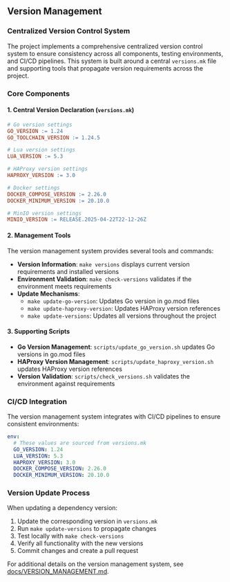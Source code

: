 ## Version Management

### Centralized Version Control System

The project implements a comprehensive centralized version control system to ensure consistency across all components, testing environments, and CI/CD pipelines. This system is built around a central `versions.mk` file and supporting tools that propagate version requirements across the project.

### Core Components

#### 1. Central Version Declaration (`versions.mk`)

```makefile
# Go version settings
GO_VERSION := 1.24
GO_TOOLCHAIN_VERSION := 1.24.5

# Lua version settings
LUA_VERSION := 5.3

# HAProxy version settings
HAPROXY_VERSION := 3.0

# Docker settings
DOCKER_COMPOSE_VERSION := 2.26.0
DOCKER_MINIMUM_VERSION := 20.10.0

# MinIO version settings
MINIO_VERSION := RELEASE.2025-04-22T22-12-26Z
```

#### 2. Management Tools

The version management system provides several tools and commands:

- **Version Information**: `make versions` displays current version requirements and installed versions
- **Environment Validation**: `make check-versions` validates if the environment meets requirements
- **Update Mechanisms**: 
  - `make update-go-version`: Updates Go version in go.mod files
  - `make update-haproxy-version`: Updates HAProxy version references
  - `make update-versions`: Updates all versions throughout the project

#### 3. Supporting Scripts

- **Go Version Management**: `scripts/update_go_version.sh` updates Go versions in go.mod files
- **HAProxy Version Management**: `scripts/update_haproxy_version.sh` updates HAProxy version references
- **Version Validation**: `scripts/check_versions.sh` validates the environment against requirements

### CI/CD Integration

The version management system integrates with CI/CD pipelines to ensure consistent environments:

```yaml
env:
  # These values are sourced from versions.mk
  GO_VERSION: 1.24
  LUA_VERSION: 5.3
  HAPROXY_VERSION: 3.0
  DOCKER_COMPOSE_VERSION: 2.26.0
  DOCKER_MINIMUM_VERSION: 20.10.0
```

### Version Update Process

When updating a dependency version:

1. Update the corresponding version in `versions.mk`
2. Run `make update-versions` to propagate changes
3. Test locally with `make check-versions`
4. Verify all functionality with the new versions
5. Commit changes and create a pull request

For additional details on the version management system, see [docs/VERSION_MANAGEMENT.md](./docs/VERSION_MANAGEMENT.md).
